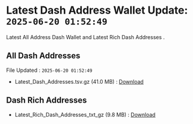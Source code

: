 # Latest Dash Address Wallet Update: `2025-06-20 01:52:49`

Latest All Address Dash Wallet and Latest Rich Dash Addresses .

## All Dash Addresses

File Updated : `2025-06-20 01:52:49`

- Latest_Dash_Addresses.tsv.gz (41.0 MB) : [Download](https://github.com/Pymmdrza/Rich-Address-Wallet/releases/tag/Dash)

## Dash Rich Addresses

- Latest_Rich_Dash_Addresses_txt_gz (9.8 MB) : [Download](https://github.com/Pymmdrza/Rich-Address-Wallet/releases/tag/Dash)

